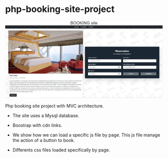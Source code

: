 # php-booking-site-project

![BOOKINGCAPTURE!](https://github.com/if-web-dev/booking-site-php-pdo-project/blob/main/public/Assets/images/Capture-hotel.PNG)

Php booking site project with MVC architecture.

* The site uses a Mysql database.

* Boostrap with cdn links.

* We show how we can load a specific js file by page. This js file manage the action of a button to book. 

* Differents css files loaded specifically by page.
